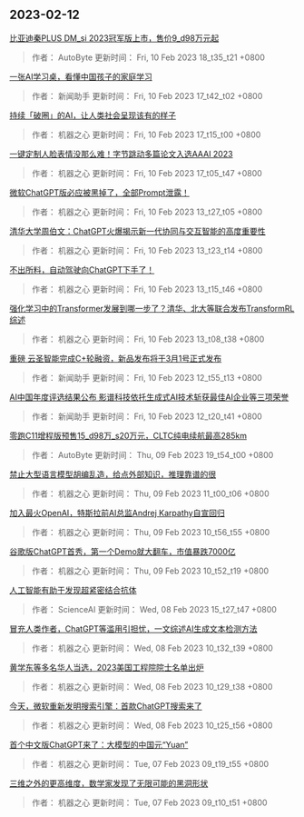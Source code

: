 
## 2023-02-12

 [比亚迪秦PLUS DM_si 2023冠军版上市，售价9_d98万元起](https://www.jiqizhixin.com/articles/2023-02-10-10)

> 作者： AutoByte  更新时间： Fri, 10 Feb 2023 18_t35_t21 +0800

 [一张AI学习桌，看懂中国孩子的家庭学习](https://www.jiqizhixin.com/articles/2023-02-10-9)

> 作者： 新闻助手  更新时间： Fri, 10 Feb 2023 17_t42_t02 +0800

 [持续「破圈」的AI，让人类社会呈现该有的样子](https://www.jiqizhixin.com/articles/2023-02-10-8)

> 作者： 机器之心  更新时间： Fri, 10 Feb 2023 17_t15_t00 +0800

 [一键定制人脸表情没那么难！字节跳动多篇论文入选AAAI 2023](https://www.jiqizhixin.com/articles/2023-02-10-7)

> 作者： 机器之心  更新时间： Fri, 10 Feb 2023 17_t05_t47 +0800

 [微软ChatGPT版必应被黑掉了，全部Prompt泄露！](https://www.jiqizhixin.com/articles/2023-02-10-6)

> 作者： 机器之心  更新时间： Fri, 10 Feb 2023 13_t27_t05 +0800

 [清华大学周伯文：ChatGPT火爆揭示新一代协同与交互智能的高度重要性](https://www.jiqizhixin.com/articles/2023-02-10-5)

> 作者： 机器之心  更新时间： Fri, 10 Feb 2023 13_t23_t14 +0800

 [不出所料，自动驾驶向ChatGPT下手了！](https://www.jiqizhixin.com/articles/2023-02-10-4)

> 作者： 机器之心  更新时间： Fri, 10 Feb 2023 13_t15_t46 +0800

 [强化学习中的Transformer发展到哪一步了？清华、北大等联合发布TransformRL综述](https://www.jiqizhixin.com/articles/2023-02-10-3)

> 作者： 机器之心  更新时间： Fri, 10 Feb 2023 13_t08_t38 +0800

 [重磅   云圣智能完成C+轮融资，新品发布将于3月1号正式发布](https://www.jiqizhixin.com/articles/2023-02-10-2)

> 作者： 新闻助手  更新时间： Fri, 10 Feb 2023 12_t55_t13 +0800

 [AI中国年度评选结果公布 影谱科技依托生成式AI技术斩获最佳AI企业等三项荣誉](https://www.jiqizhixin.com/articles/2023-02-10)

> 作者： 新闻助手  更新时间： Fri, 10 Feb 2023 12_t20_t41 +0800

 [零跑C11增程版预售15_d98万_s20万元，CLTC纯电续航最高285km](https://www.jiqizhixin.com/articles/2023-02-09-6)

> 作者： AutoByte  更新时间： Thu, 09 Feb 2023 19_t54_t00 +0800

 [禁止大型语言模型胡编乱造，给点外部知识，推理靠谱的很](https://www.jiqizhixin.com/articles/2023-02-09-3)

> 作者： 机器之心  更新时间： Thu, 09 Feb 2023 11_t00_t06 +0800

 [加入最火OpenAI，特斯拉前AI总监Andrej Karpathy自宣回归](https://www.jiqizhixin.com/articles/2023-02-09-2)

> 作者： 机器之心  更新时间： Thu, 09 Feb 2023 10_t56_t55 +0800

 [谷歌版ChatGPT首秀，第一个Demo就大翻车，市值暴跌7000亿](https://www.jiqizhixin.com/articles/2023-02-09)

> 作者： 机器之心  更新时间： Thu, 09 Feb 2023 10_t52_t19 +0800

 [人工智能有助于发现超紧密结合抗体](https://www.jiqizhixin.com/articles/2023-02-08-5)

> 作者： ScienceAI  更新时间： Wed, 08 Feb 2023 15_t27_t47 +0800

 [冒充人类作者，ChatGPT等滥用引担忧，一文综述AI生成文本检测方法](https://www.jiqizhixin.com/articles/2023-02-08-3)

> 作者： 机器之心  更新时间： Wed, 08 Feb 2023 10_t32_t39 +0800

 [黄学东等多名华人当选，2023美国工程院院士名单出炉](https://www.jiqizhixin.com/articles/2023-02-08-2)

> 作者： 机器之心  更新时间： Wed, 08 Feb 2023 10_t29_t38 +0800

 [今天，微软重新发明搜索引擎：首款ChatGPT搜索来了](https://www.jiqizhixin.com/articles/2023-02-08)

> 作者： 机器之心  更新时间： Wed, 08 Feb 2023 10_t25_t56 +0800

 [首个中文版ChatGPT来了：大模型的中国元“Yuan”](https://www.jiqizhixin.com/articles/2023-02-07-3)

> 作者： 机器之心  更新时间： Tue, 07 Feb 2023 09_t19_t55 +0800

 [三维之外的更高维度，数学家发现了无限可能的黑洞形状](https://www.jiqizhixin.com/articles/2023-02-07-2)

> 作者： 机器之心  更新时间： Tue, 07 Feb 2023 09_t10_t51 +0800
